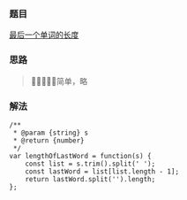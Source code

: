 ### 题目

[最后一个单词的长度](https://leetcode-cn.com/problems/length-of-last-word/)

### 思路

> 简单，略

### 解法

```
/**
 * @param {string} s
 * @return {number}
 */
var lengthOfLastWord = function(s) {
    const list = s.trim().split(' ');
    const lastWord = list[list.length - 1];
    return lastWord.split('').length;
};
```
